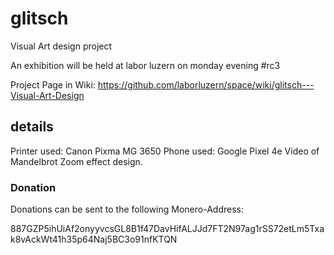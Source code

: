 # glitsch

Visual Art design project

An exhibition will be held at labor luzern on monday evening #rc3

Project Page in Wiki: https://github.com/laborluzern/space/wiki/glitsch---Visual-Art-Design

## details


Printer used: Canon Pixma MG 3650
Phone used: Google Pixel 4e
Video of Mandelbrot Zoom effect design.


### Donation

Donations can be sent to the following Monero-Address:

887GZP5ihUiAf2onyyvcsGL8B1f47DavHifALJJd7FT2N97ag1rSS72etLm5Txak8vAckWt41h35p64Naj5BC3o91nfKTQN
